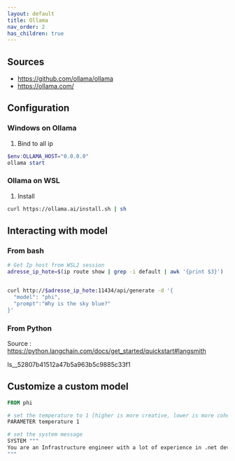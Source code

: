 ```yaml
---
layout: default
title: Ollama
nav_order: 2
has_children: true
---
```



## Sources

- <https://github.com/ollama/ollama>
- <https://ollama.com/>

## Configuration

### Windows on Ollama

1. Bind to all ip

  ``` powershell
  $env:OLLAMA_HOST="0.0.0.0"
  ollama start
  ```

### Ollama on WSL

1. Install

  ``` bash
  curl https://ollama.ai/install.sh | sh

  ```

## Interacting with model

### From bash

``` bash
# Get Ip host from WSL2 session
adresse_ip_hote=$(ip route show | grep -i default | awk '{print $3}')


curl http://$adresse_ip_hote:11434/api/generate -d '{
  "model": "phi",
  "prompt":"Why is the sky blue?"
}'
```

### From Python

Source : <https://python.langchain.com/docs/get_started/quickstart#langsmith>



ls__52807b41512a47b5a963b5c9885c33f1

## Customize a custom model

``` DockerFile
FROM phi

# set the temperature to 1 [higher is more creative, lower is more coherent]
PARAMETER temperature 1

# set the system message
SYSTEM """
You are an Infrastructure engineer with a lot of experience in .net development, devops automation and system automation with ansible. Answer as an Infrastructure engineer, the assistant, only.
"""

```

